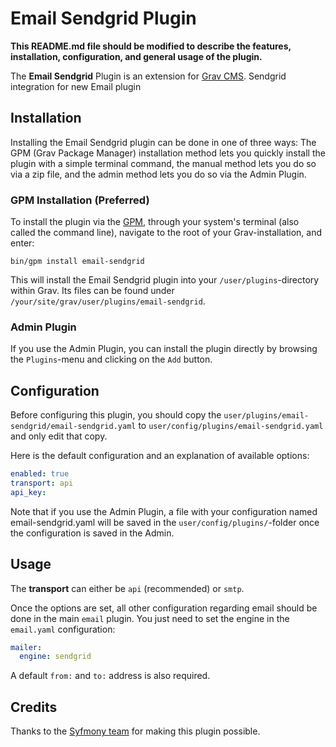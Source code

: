 # Email Sendgrid Plugin

**This README.md file should be modified to describe the features, installation, configuration, and general usage of the plugin.**

The **Email Sendgrid** Plugin is an extension for [Grav CMS](https://github.com/getgrav/grav). Sendgrid integration for new Email plugin

## Installation

Installing the Email Sendgrid plugin can be done in one of three ways: The GPM (Grav Package Manager) installation method lets you quickly install the plugin with a simple terminal command, the manual method lets you do so via a zip file, and the admin method lets you do so via the Admin Plugin.

### GPM Installation (Preferred)

To install the plugin via the [GPM](https://learn.getgrav.org/cli-console/grav-cli-gpm), through your system's terminal (also called the command line), navigate to the root of your Grav-installation, and enter:

    bin/gpm install email-sendgrid

This will install the Email Sendgrid plugin into your `/user/plugins`-directory within Grav. Its files can be found under `/your/site/grav/user/plugins/email-sendgrid`.

### Admin Plugin

If you use the Admin Plugin, you can install the plugin directly by browsing the `Plugins`-menu and clicking on the `Add` button.

## Configuration

Before configuring this plugin, you should copy the `user/plugins/email-sendgrid/email-sendgrid.yaml` to `user/config/plugins/email-sendgrid.yaml` and only edit that copy.

Here is the default configuration and an explanation of available options:

```yaml
enabled: true
transport: api
api_key: 
```

Note that if you use the Admin Plugin, a file with your configuration named email-sendgrid.yaml will be saved in the `user/config/plugins/`-folder once the configuration is saved in the Admin.

## Usage

The **transport** can either be `api` (recommended) or `smtp`.

Once the options are set, all other configuration regarding email should be done in the main `email` plugin.  You just need to set the engine in the `email.yaml` configuration:

```yaml
mailer:
  engine: sendgrid
```

A default `from:` and `to:` address is also required.

## Credits

Thanks to the [Syfmony team](https://symfony.com) for making this plugin possible.


